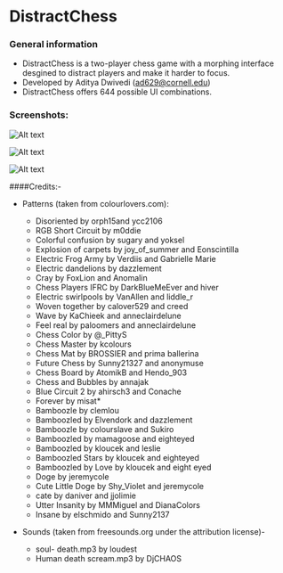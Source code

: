# DistractChess
### General information
* DistractChess is a two-player chess game with a morphing interface desgined to distract players and make it harder to focus. 
* Developed by Aditya Dwivedi (ad629@cornell.edu)
* DistractChess offers 644 possible UI combinations.

### Screenshots:
![Alt text](https://cloud.githubusercontent.com/assets/22662617/21818831/45c193ac-d78f-11e6-847a-dd9b831b3c2d.png)

![Alt text](https://cloud.githubusercontent.com/assets/22662617/21818871/7822b47a-d78f-11e6-86f2-45c4a1ef5968.png)

![Alt text](https://cloud.githubusercontent.com/assets/22662617/21819096/45356c00-d790-11e6-84ad-a00737678592.png)


####Credits:-
* Patterns (taken from colourlovers.com):
  * Disoriented by orph15and ycc2106
  * RGB Short Circuit by m0ddie
  * Colorful confusion by sugary and yoksel
  * Explosion of carpets by joy_of_summer and Eonscintilla
  * Electric Frog Army by Verdiis and Gabrielle Marie
  * Electric dandelions by dazzlement
  * Cray by FoxLion and Anomalin
  * Chess Players IFRC by DarkBlueMeEver and hiver
  * Electric swirlpools by VanAllen and liddle_r
  * Woven together by calover529 and creed
  * Wave by KaChieek and anneclairdelune
  * Feel real by paloomers and anneclairdelune
  * Chess Color by @_PittyS
  * Chess Master by kcolours
  * Chess Mat by BROSSIER and prima ballerina
  * Future Chess by Sunny21327 and anonymuse
  * Chess Board by AtomikB and Hendo_903
  * Chess and Bubbles by annajak
  * Blue Circuit 2 by ahirsch3 and Conache
  * Forever by misat*
  * Bamboozle by clemlou
  * Bamboozled by Elvendork and dazzlement
  * Bamboozle by colourslave and Sukiro
  * Bamboozled by mamagoose and eighteyed
  * Bamboozled by kloucek and leslie
  * Bamboozled Stars by kloucek and eighteyed
  * Bamboozled by Love by kloucek and eight eyed
  * Doge by jeremycole
  * Cute Little Doge by Shy_Violet and jeremycole
  * cate by daniver and jjolimie
  * Utter Insanity by MMMiguel and DianaColors
  * Insane by elschmido and Sunny2137

* Sounds (taken from freesounds.org under the attribution license)-
  * soul- death.mp3  by loudest
  * Human death scream.mp3 by DjCHAOS
  
